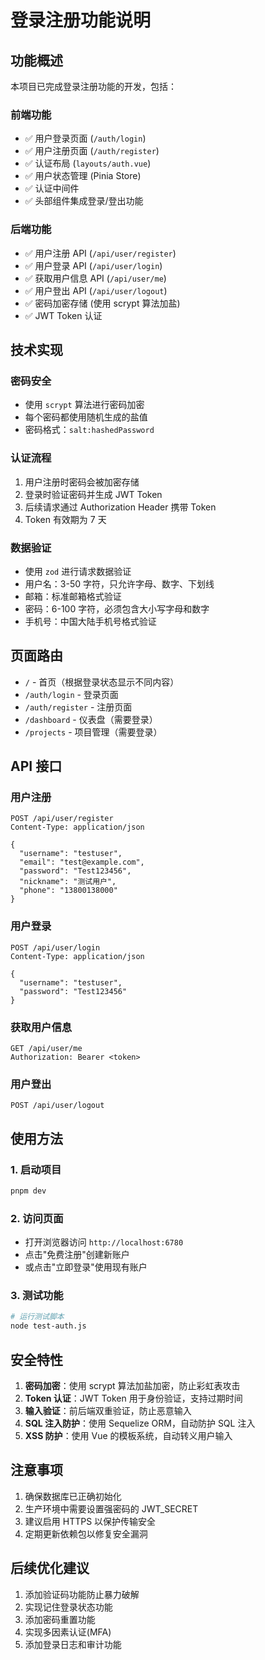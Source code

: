 # 登录注册功能说明

## 功能概述

本项目已完成登录注册功能的开发，包括：

### 前端功能

- ✅ 用户登录页面 (`/auth/login`)
- ✅ 用户注册页面 (`/auth/register`)
- ✅ 认证布局 (`layouts/auth.vue`)
- ✅ 用户状态管理 (Pinia Store)
- ✅ 认证中间件
- ✅ 头部组件集成登录/登出功能

### 后端功能

- ✅ 用户注册 API (`/api/user/register`)
- ✅ 用户登录 API (`/api/user/login`)
- ✅ 获取用户信息 API (`/api/user/me`)
- ✅ 用户登出 API (`/api/user/logout`)
- ✅ 密码加密存储 (使用 scrypt 算法加盐)
- ✅ JWT Token 认证

## 技术实现

### 密码安全

- 使用 `scrypt` 算法进行密码加密
- 每个密码都使用随机生成的盐值
- 密码格式：`salt:hashedPassword`

### 认证流程

1. 用户注册时密码会被加密存储
2. 登录时验证密码并生成 JWT Token
3. 后续请求通过 Authorization Header 携带 Token
4. Token 有效期为 7 天

### 数据验证

- 使用 `zod` 进行请求数据验证
- 用户名：3-50 字符，只允许字母、数字、下划线
- 邮箱：标准邮箱格式验证
- 密码：6-100 字符，必须包含大小写字母和数字
- 手机号：中国大陆手机号格式验证

## 页面路由

- `/` - 首页（根据登录状态显示不同内容）
- `/auth/login` - 登录页面
- `/auth/register` - 注册页面
- `/dashboard` - 仪表盘（需要登录）
- `/projects` - 项目管理（需要登录）

## API 接口

### 用户注册

```http
POST /api/user/register
Content-Type: application/json

{
  "username": "testuser",
  "email": "test@example.com",
  "password": "Test123456",
  "nickname": "测试用户",
  "phone": "13800138000"
}
```

### 用户登录

```http
POST /api/user/login
Content-Type: application/json

{
  "username": "testuser",
  "password": "Test123456"
}
```

### 获取用户信息

```http
GET /api/user/me
Authorization: Bearer <token>
```

### 用户登出

```http
POST /api/user/logout
```

## 使用方法

### 1. 启动项目

```bash
pnpm dev
```

### 2. 访问页面

- 打开浏览器访问 `http://localhost:6780`
- 点击"免费注册"创建新账户
- 或点击"立即登录"使用现有账户

### 3. 测试功能

```bash
# 运行测试脚本
node test-auth.js
```

## 安全特性

1. **密码加密**：使用 scrypt 算法加盐加密，防止彩虹表攻击
2. **Token 认证**：JWT Token 用于身份验证，支持过期时间
3. **输入验证**：前后端双重验证，防止恶意输入
4. **SQL 注入防护**：使用 Sequelize ORM，自动防护 SQL 注入
5. **XSS 防护**：使用 Vue 的模板系统，自动转义用户输入

## 注意事项

1. 确保数据库已正确初始化
2. 生产环境中需要设置强密码的 JWT_SECRET
3. 建议启用 HTTPS 以保护传输安全
4. 定期更新依赖包以修复安全漏洞

## 后续优化建议

1. 添加验证码功能防止暴力破解
2. 实现记住登录状态功能
3. 添加密码重置功能
4. 实现多因素认证(MFA)
5. 添加登录日志和审计功能
